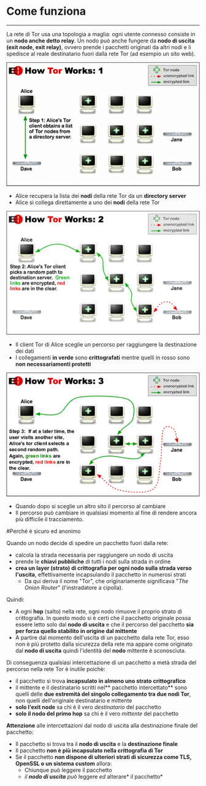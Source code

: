 # Come funziona
---
La rete di Tor usa una topologia a maglia: ogni utente connesso consiste in un **nodo anche detto relay**. Un nodo può
anche fungere da **nodo di uscita (exit node, exit relay)**, ovvero prende i pacchetti originati da altri nodi e li spedisce al
reale destinatario fuori dalla rete Tor (ad esempio un sito web).

![](tor1.png)

* Alice recupera la lista dei **nodi** della rete Tor da un **directory server**
* Alice si collega direttamente a uno dei **nodi** della rete Tor


![](tor2.png)

* Il client Tor di Alice sceglie un percorso per raggiungere la destinazione dei dati
* I collegamenti **in verde** sono **crittografati** mentre quelli in rosso sono **non necessariamenti protetti**

![](tor3.png)

* Quando dopo si sceglie un altro sito il percorso al cambiare
* Il percorso può cambiare in qualsiasi momento al fine di rendere ancora più difficile il tracciamento.

#Perché è sicuro ed anonimo

Quando un nodo decide di spedire un pacchetto fuori dalla rete:
* calcola la strada necessaria per raggiungere un nodo di uscita
* prende le **chiavi pubbliche** di tutti i nodi sulla strada in ordine
* **crea un layer (strato) di crittografia per ogni nodo sulla strada verso l'uscita**, effettivamente incapsulando il pacchetto in numerosi strati
  * Da qui deriva il nome "Tor", che originariamente significava "*The Onion Router*" (l'instradatore a cipolla).

Quindi:
* A ogni **hop** (salto) nella rete, ogni nodo rimuove il proprio strato di crittografia. In questo modo si è certi che il pacchetto originale possa essere letto solo dal **nodo di uscita** e che il percorso del pacchetto **sia per forza quello stabilito in origine dal mittente**
* A partire dal momento dell'uscita di un pacchetto dalla rete Tor, esso non è più protetto dalla sicurezza della rete ma appare come originato dal **nodo di uscita** quindi l'identità del **nodo** mittente è sconosciuta.


Di conseguenza qualsiasi intercettazione di un pacchetto a metà strada del percorso nella rete Tor è inutile poichè:
* il pacchetto si trova **incapsulato in almeno uno strato crittografico**
* il mittente e il destinatario scritti nel** pacchetto intercettato** sono quelli delle **due estremità del singolo collegamento tra due nodi Tor**, non quelli dell'originale destinatario e mittente
* **solo l'exit node** sa chi è il vero *destinatario* del pacchetto
* **solo il nodo del primo hop** sa chi è il vero *mittente* del pacchetto<br/>

**Attenzione** alle intercettazioni dal nodo di uscita alla destinazione finale del pacchetto:
* Il pacchetto si trova tra il **nodo di uscita** e la **destinazione finale**
* Il pacchetto **non è più incapsulato nella crittografia di Tor**
* Se il pacchetto **non dispone di ulteriori strati di sicurezza come TLS, OpenSSL o un sistema custom** allora:
  * Chiunque può leggere il pacchetto
  * *il* ***nodo di uscita*** *può* leggere *ed* alterare* il pacchetto*
